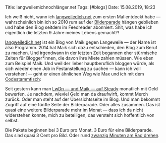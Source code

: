 Title: langweilemichnochlänger.net
Tags: [#blogs]
Date: 15.08.2019, 18:23

Ich weiß nicht, wann ich [langweiledich.net](https://langweiledich.net) zum ersten Mal entdeckt habe — wahrscheinlich bin ich so 2010 rum auf der [Bilderparade](https://www.langweiledich.net/category/unterhaltung/bilderparade/) hängen geblieben und habe den Blog seitdem im Feedreader abonniert. Shit, was habe ich eigentlich die letzten 9 Jahre meines Lebens gemacht?!

[langweiledich.net](https://langweiledich.net) ist ein Blog von Maik gegen Langeweile — der Name ist also Programm. 2014 hat Maik sich dazu entschieden, den Blog zum Beruf zu machen. Und irgendwann in der letzten Zeit begannen eher stürmische Zeiten für Blogger*innen, die davon ihre Miete zahlen müssen. Wie eben zum Beispiel Maik. Und weil der lieber hauptberuflich bloggen würde, als sich wieder einen Job in Festanstellung zu suchen — kann ich voll verstehen! -- geht er einen ähnlichen Weg wie Max und ich mit dem [Codestammtisch](https://codestammtis.ch):

Seit gestern kann man [LwDn — und Maik — auf Steady](https://steadyhq.com/de/LangweileDichnet) monatlich mit Geld bewerfen. Je nachdem, wieviel Geld man da draufwirft, kommt Merch zurück. Oder man steht auf der Übersichtsseite im Blog. Und man bekommt Zugriff auf eine fünfte Seite der Bilderparade. Oder alles zusammen. Das ist quasi eine weitere Bilderparade mehr im Monat — dass ich da nicht widerstehen konnte, mich zu beteiligen, das versteht sich hoffentlich von selbst.

Die Pakete beginnen bei 3 Euro pro Monat. 3 Euro für eine Bilderparade. Das sind quasi 3 Cent pro Bild. Oder rund [zwanzig Minuten am Rad drehen](http://www.blakefallconroy.com/18.html).